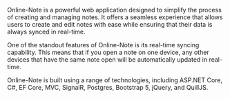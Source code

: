 Online-Note is a powerful web application designed to simplify the process of creating and managing notes. It offers a seamless experience that allows users to create and edit notes with ease while ensuring that their data is always synced in real-time.

One of the standout features of Online-Note is its real-time syncing capability. This means that if you open a note on one device, any other devices that have the same note open will be automatically updated in real-time. 

Online-Note is built using a range of technologies, including ASP.NET Core, C#, EF Core, MVC, SignalR, Postgres, Bootstrap 5, jQuery, and QuillJS.
